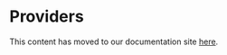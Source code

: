 # Providers

This content has moved to our documentation site [here](https://docs.projectdiscovery.io/tools/cloudlist/providers).



